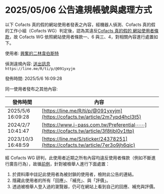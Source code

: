 2025/05/06 公告違規帳號與處理方式
=========

以下 Cofacts 真的假的網站使用者發表之內容，經機器人偵測、Cofacts 真的假的工作小組（Cofacts WG）判定後，認為其違反[Cofacts 真的假的 網站使用者條款](https://github.com/cofacts/rumors-site/blob/master/LEGAL.md)，故 Cofacts WG 依照網站使用者條款一、6 與三、4，對相關內容進行處置如下。

使用者: [興奮的二林韋伯斯特](https://cofacts.github.io/community-builder/#/editorworks?type=2&day=365&userId=j4S8C_JtE1pw7NdGR-iEHxSHpr9D-zZYLyrSZ3wL339I2lBVY)

偵測違規內容: [送出訊息](https://cofacts.tw/article/2m7ypd4hcl3t5)<br>`https://line.me/R/ti/p/@091yxyjm`

發佈時間: 2025/5/6 16:09:28

同一使用者發布之其他內容:

|發佈時間|內容|
|---|---|
| 2025/5/6 16:09:28 | [https://line.me/R/ti/p/@091yxyjm](https://cofacts.tw/article/2m7ypd4hcl3t5) |
| 2024/2/7 10:41:47 | [https://www.i-pass.com.tw/Preferential⋯⋯](https://cofacts.tw/article/3f8tjbl0v1ttp) |
| 2023/10/3 16:48:59 | [https://line.me/S/sticker/24378251](https://cofacts.tw/article/7er3o9jh6qic) |

經 Cofacts WG 研判，此使用者近期之所有內容均違反使用者條款（例如不斷進行廣告行為），故循[前例](https://github.com/cofacts/takedowns/blob/master/2021/1125-2nd-spam.md)，針對被檢舉人進行下面處置：
1. 於資料庫中註記此使用者為被封鎖的使用者，檢附此公告的連結。
2. 隱藏此使用者的所有「回應」、「補充」、與「評價」。
3. 透過被檢舉人登入過的瀏覽器，仍可在網站上看到自己的回應、補充與評價。
